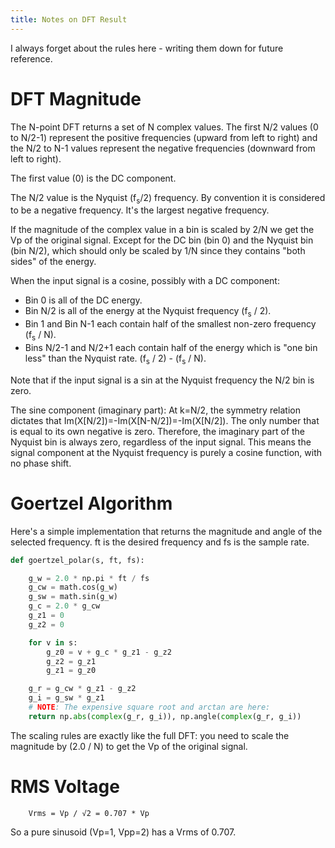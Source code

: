 ```yaml
---
title: Notes on DFT Result
---
```

I always forget about the rules here - writing them
down for future reference.

DFT Magnitude
=============

The N-point DFT returns a set of N complex values. The first N/2
values (0 to N/2-1) represent the positive frequencies (upward from 
left to right) and the N/2 to 
N-1 values represent the negative frequencies (downward from left to right).

The first value (0) is the DC component.

The N/2 value is the Nyquist (f<sub>s</sub>/2) frequency. 
By convention it is considered to be a negative frequency.
It's the largest negative frequency.

If the magnitude of the complex value in a bin is scaled 
by 2/N we get the Vp of the original signal. Except for the DC bin (bin 0) and the Nyquist
bin (bin N/2), which should only be 
scaled by 1/N since they contains "both sides" of the 
energy.

When the input signal is a cosine, possibly with a DC component:
* Bin 0 is all of the DC energy.
* Bin N/2 is all of the energy at the Nyquist frequency (f<sub>s</sub> / 2).
* Bin 1 and Bin N-1 each contain half of the smallest
non-zero frequency (f<sub>s</sub> / N).
* Bins N/2-1 and N/2+1 each contain half of the energy which is "one bin less" than the Nyquist rate. (f<sub>s</sub> / 2) - (f<sub>s</sub> / N).

Note that if the input signal is a sin at the Nyquist frequency the N/2 
bin is zero.

The sine component (imaginary part): At k=N/2, the symmetry relation dictates that
Im(X[N/2])=-Im(X[N-N/2])=-Im(X[N/2]). The only number that is equal to its own negative is zero. Therefore, the imaginary part of the Nyquist bin is always zero, regardless of the input signal. This means the signal component at the Nyquist frequency is purely a cosine function, with no phase shift.

Goertzel Algorithm
==================

Here's a simple implementation that returns the magnitude and angle
of the selected frequency. ft is the desired frequency and fs
is the sample rate.

```python
def goertzel_polar(s, ft, fs):

    g_w = 2.0 * np.pi * ft / fs
    g_cw = math.cos(g_w)
    g_sw = math.sin(g_w)
    g_c = 2.0 * g_cw
    g_z1 = 0
    g_z2 = 0

    for v in s:
        g_z0 = v + g_c * g_z1 - g_z2
        g_z2 = g_z1
        g_z1 = g_z0

    g_r = g_cw * g_z1 - g_z2
    g_i = g_sw * g_z1
    # NOTE: The expensive square root and arctan are here:
    return np.abs(complex(g_r, g_i)), np.angle(complex(g_r, g_i))
```

The scaling rules are exactly like the full DFT: you need to scale the 
magnitude by (2.0 / N) to get the Vp of the original signal.


RMS Voltage
===========

        Vrms = Vp / √2 = 0.707 * Vp

So a pure sinusoid (Vp=1, Vpp=2) has a Vrms of 0.707. 
